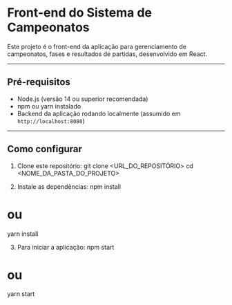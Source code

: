 # Front-end do Sistema de Campeonatos

Este projeto é o front-end da aplicação para gerenciamento de campeonatos, fases e resultados de partidas, desenvolvido em React.

---

## Pré-requisitos

- Node.js (versão 14 ou superior recomendada)
- npm ou yarn instalado
- Backend da aplicação rodando localmente (assumido em `http://localhost:8080`)

---

## Como configurar

1. Clone este repositório:
git clone <URL_DO_REPOSITÓRIO>
cd <NOME_DA_PASTA_DO_PROJETO>

2. Instale as dependências:
npm install
# ou
yarn install

3. Para iniciar a aplicação:
npm start
# ou
yarn start
